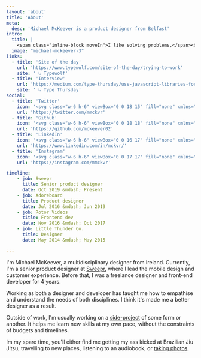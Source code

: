```yaml
---
layout: 'about'
title: 'About'
meta:
  desc: 'Michael McKeever is a product designer from Belfast'
intro:
  title: |
    <span class="inline-block moveIn">I like solving problems,</span><br /><span class="inline-block antialiased moveIn text-neutralGray-700 font-edgy">with design & code.</span>
  image: "michael-mckeever-3"
links:
  - title: 'Site of the day'
    url: 'https://www.typewolf.com/site-of-the-day/trying-to-work'
    site: ' ↳ Typewolf'
  - title: 'Interview'
    url: 'https://medium.com/type-thursday/use-javascript-libraries-for-typography-on-the-web-303704fbedba'
    site: ' ↳ Type Thursday'
social:
  - title: 'Twitter'
    icon: '<svg class="w-6 h-6" viewBox="0 0 18 15" fill="none" xmlns="http://www.w3.org/2000/svg"><path d="M16.137 3.826a7.817 7.817 0 001.828-1.898 6.918 6.918 0 01-2.11.562A3.607 3.607 0 0017.473.451a7.798 7.798 0 01-2.32.914 3.691 3.691 0 00-2.708-1.16 3.69 3.69 0 00-3.691 3.691c0 .282.035.563.105.844A10.71 10.71 0 011.23.873a3.59 3.59 0 00-.492 1.863c0 1.266.633 2.39 1.653 3.059-.598-.035-1.196-.176-1.688-.457v.035a3.696 3.696 0 002.953 3.621c-.281.07-.633.14-.949.14-.246 0-.457-.034-.703-.07.457 1.477 1.828 2.532 3.445 2.567a7.422 7.422 0 01-4.57 1.582c-.317 0-.598-.035-.879-.07 1.617 1.054 3.55 1.652 5.66 1.652 6.785 0 10.477-5.59 10.477-10.477v-.492z" fill="currentColor"/></svg>'
    url: 'https://twitter.com/mmckvr'
  - title: 'Github'
    icon: '<svg class="w-6 h-6" viewBox="0 0 18 18" fill="none" xmlns="http://www.w3.org/2000/svg"><path d="M5.8 14.242c0-.07-.07-.14-.175-.14-.105 0-.176.07-.176.14s.07.14.176.106c.105 0 .176-.036.176-.106zm-1.09-.176c0 .07.071.176.177.176a.17.17 0 00.21-.07c0-.07-.035-.14-.14-.176-.105-.035-.21 0-.246.07zm1.583-.035c-.106 0-.176.07-.176.176 0 .07.106.105.211.07.106-.035.176-.07.14-.14 0-.07-.105-.14-.175-.106zM8.578.531C3.727.531 0 4.258 0 9.11c0 3.903 2.426 7.243 5.941 8.438.457.07.598-.211.598-.422v-2.18s-2.46.528-2.988-1.054c0 0-.387-1.02-.95-1.266 0 0-.808-.563.036-.563 0 0 .879.07 1.37.915.774 1.37 2.04.984 2.567.738.07-.563.281-.95.563-1.195-1.969-.211-3.973-.493-3.973-3.868 0-.984.281-1.441.844-2.074-.106-.246-.387-1.16.105-2.39.703-.211 2.426.949 2.426.949.703-.211 1.441-.282 2.18-.282.773 0 1.511.07 2.215.282 0 0 1.687-1.196 2.425-.95.493 1.231.176 2.145.106 2.391.562.633.914 1.09.914 2.074 0 3.375-2.074 3.657-4.043 3.868.316.28.598.808.598 1.652 0 1.16-.036 2.637-.036 2.918 0 .246.176.527.633.422 3.516-1.16 5.906-4.5 5.906-8.403 0-4.851-3.972-8.578-8.859-8.578zM3.41 12.661c-.07.034-.035.14 0 .21.07.035.14.07.211.035.035-.035.035-.14-.035-.21-.07-.036-.14-.071-.176-.036zm-.387-.282c-.035.07 0 .105.07.14.071.036.141.036.177-.035 0-.035-.036-.07-.106-.105-.07-.035-.105-.035-.14 0zm1.125 1.266c-.035.035-.035.14.07.21.071.07.177.106.212.036.035-.036.035-.141-.035-.211s-.176-.106-.247-.035zm-.386-.528c-.07.035-.07.14 0 .211.07.07.14.106.21.07.036-.035.036-.14 0-.21-.07-.07-.14-.106-.21-.07z" fill="currentColor"/></svg>'
    url: 'https://github.com/mckeever02'
  - title: 'LinkedIn'
    icon: '<svg class="w-6 h-6" viewBox="0 0 16 17" fill="none" xmlns="http://www.w3.org/2000/svg"><path d="M14.625.625H1.09C.492.625 0 1.152 0 1.785V15.25c0 .633.492 1.125 1.09 1.125h13.535c.598 0 1.125-.492 1.125-1.125V1.785c0-.633-.527-1.16-1.125-1.16zm-9.879 13.5h-2.32V6.637h2.32v7.488zm-1.16-8.543c-.773 0-1.371-.598-1.371-1.336 0-.738.598-1.371 1.37-1.371.74 0 1.337.633 1.337 1.371s-.598 1.336-1.336 1.336zm9.914 8.543h-2.355v-3.656c0-.844 0-1.969-1.196-1.969-1.23 0-1.406.95-1.406 1.934v3.691h-2.32V6.637h2.215v1.02h.035c.316-.598 1.09-1.231 2.214-1.231 2.356 0 2.813 1.582 2.813 3.586v4.113z" fill="currentColor"/></svg>'
    url: 'https://www.linkedin.com/in/mckvr/'
  - title: 'Instagram'
    icon: '<svg class="w-6 h-6" viewBox="0 0 17 17" fill="none" xmlns="http://www.w3.org/2000/svg"><path d="M8.857 4.44a4.044 4.044 0 00-4.043 4.042 4.021 4.021 0 004.043 4.043A4.044 4.044 0 0012.9 8.482c0-2.214-1.828-4.043-4.043-4.043zm0 6.68a2.633 2.633 0 01-2.636-2.638c0-1.441 1.16-2.601 2.636-2.601a2.596 2.596 0 012.602 2.601c0 1.477-1.16 2.637-2.602 2.637zm5.133-6.821a.945.945 0 00-.949-.95.945.945 0 00-.95.95c0 .527.423.949.95.949.527 0 .95-.422.95-.95zm2.672.949c-.07-1.266-.351-2.39-1.265-3.305-.915-.914-2.04-1.195-3.305-1.265-1.301-.07-5.203-.07-6.504 0-1.266.07-2.356.351-3.305 1.265-.914.914-1.195 2.04-1.265 3.305-.07 1.3-.07 5.203 0 6.504.07 1.266.351 2.355 1.265 3.305.95.914 2.04 1.195 3.305 1.265 1.3.07 5.203.07 6.504 0 1.265-.07 2.39-.351 3.304-1.265.915-.95 1.196-2.04 1.266-3.305.07-1.3.07-5.203 0-6.504zm-1.687 7.875c-.246.703-.809 1.23-1.477 1.512-1.055.422-3.516.316-4.64.316-1.16 0-3.622.106-4.641-.316a2.666 2.666 0 01-1.512-1.512c-.422-1.02-.316-3.48-.316-4.64 0-1.126-.106-3.587.316-4.641a2.712 2.712 0 011.512-1.477c1.02-.422 3.48-.316 4.64-.316 1.125 0 3.586-.106 4.641.316.668.246 1.195.809 1.477 1.477.421 1.054.316 3.515.316 4.64 0 1.16.105 3.622-.316 4.641z" fill="currentColor"/></svg>'
    url: 'https://instagram.com/mmckvr'

timeline:
    - job: Sweepr
      title: Senior product designer
      date: Oct 2019 &mdash; Present
    - job: Adoreboard
      title: Product designer
      date: Jul 2016 &mdash; Jun 2019
    - job: Rotor Videos
      title: Frontend dev
      date: Nov 2016 &mdash; Oct 2017
    - job: Little Thunder Co.
      title: Designer
      date: May 2014 &mdash; May 2015

---
```


I'm Michael McKeever, a multidisciplinary designer from Ireland. Currently, I'm a senior product designer at <a href='https://sweepr.com'>Sweepr</a>, where I lead the mobile design and customer experience. Before that, I was a freelance designer and front-end developer for 4 years.

Working as both a designer and developer has taught me how to empathise and understand the needs of both disciplines. I think it's made me a better designer as a result.

Outside of work, I'm usually working on a <a href="/#side-projects">side-project</a> of some form or another. It helps me learn new skills at my own pace, without the constraints of budgets and timelines.

Im my spare time, you'll either find me getting my ass kicked at Brazilian Jiu Jitsu, travelling to new places, listening to an audiobook, or <a href="/photos">taking photos</a>.
